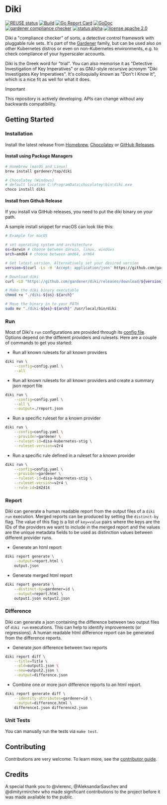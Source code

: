 # Diki

[![REUSE status](https://api.reuse.software/badge/github.com/gardener/diki)](https://api.reuse.software/info/github.com/gardener/diki)
[![Build](https://github.com/gardener/diki/actions/workflows/non-release.yaml/badge.svg)](https://github.com/gardener/diki/actions/workflows/non-release.yaml)
[![Go Report Card](https://goreportcard.com/badge/github.com/gardener/diki)](https://goreportcard.com/report/github.com/gardener/diki)
[![GoDoc](https://godoc.org/github.com/gardener/diki?status.svg)](https://godoc.org/github.com/gardener/diki)
[![gardener compliance checker](https://badgen.net/badge/gardener/compliance-checker/009f76)](https://github.com/gardener)
[![status alpha](https://badgen.net/badge/status/alpha/d8624d)](https://badgen.net/badge/status/alpha/d8624d)
[![license apache 2.0](https://badgen.net/badge/license/apache-2.0/8ab803)](https://opensource.org/licenses/Apache-2.0)


Diki a "compliance checker" of sorts, a detective control framework with pluggable rule sets.
It's part of the [Gardener](https://github.com/gardener) family, but can be used also on other Kubernetes distros or even on non-Kubernetes environments, e.g. to check compliance of your hyperscaler accounts.

Diki is the Greek word for "trial".
You can also memorise it as "Detective Investigation of Key Imperatives" or as GNU-style recursive acronym "Diki Investigates Key Imperatives".
It's colloquially known as "Don't I Know It", which is a nice fit as well for what it does.

> [!IMPORTANT]
> This repository is actively developing.
> APIs can change without any backwards compatibility.

## Getting Started

### Installation

Install the latest release from [Homebrew](https://brew.sh/), [Chocolatey](https://chocolatey.org/packages/diki) or [GitHub Releases](https://github.com/gardener/diki/releases).

#### Install using Package Managers

```sh
# Homebrew (macOS and Linux)
brew install gardener/tap/diki

# Chocolatey (Windows)
# default location C:\ProgramData\chocolatey\bin\diki.exe
choco install diki
```

#### Install from Github Release

If you install via GitHub releases, you need to put the diki binary on your path.

A sample install snippet for macOS can look like this:
```bash
# Example for macOS

# set operating system and architecture
os=darwin # choose between darwin, linux, windows
arch=amd64 # choose between amd64, arm64

# Get latest version. Alternatively set your desired version
version=$(curl -Ls -H 'Accept: application/json' https://github.com/gardener/diki/releases/latest | jq -r '.tag_name')

# Download diki
curl -LO "https://github.com/gardener/diki/releases/download/${version}/diki-${os}-${arch}"

# Make the diki binary executable
chmod +x "./diki-${os}-${arch}"

# Move the binary in to your PATH
sudo mv "./diki-${os}-${arch}" /usr/local/bin/diki
```

### Run

Most of Diki's `run` configurations are provided through its [config file](./example/config/).
Options depend on the different providers and rulesets.
Here are a couple of commands to get you started:

- Run all known rulesets for all known providers
```bash
diki run \
    --config=config.yaml \
    --all
```

- Run all known rulesets for all known providers and create a summary json report file
```bash
diki run \
    --config=config.yaml \
    --all \
    --output=./report.json
```

- Run a specific ruleset for a known provider
```bash
diki run \
    --config=config.yaml \
    --provider=gardener \
    --ruleset-id=disa-kubernetes-stig \
    --ruleset-version=v2r4
```

- Run a specific rule defined in a ruleset for a known provider
```bash
diki run \
    --config=config.yaml \
    --provider=gardener \
    --ruleset-id=disa-kubernetes-stig \
    --ruleset-version=v2r4 \
    --rule-id=242414
```

### Report

Diki can generate a human readable report from the output files of a `diki run` execution.
Merged reports can be produced by setting the `distinct-by` flag.
The value of this flag is a list of `key=value` pairs where the keys are the IDs of the providers we want to include in the merged report and the values are the unique metadata fields to be used as distinction values between different provider runs.

- Generate an html report
```bash
diki report generate \
    --output=report.html \
    output.json
```

- Generate merged html report
```bash
diki report generate \
    --distinct-by=gardener=id \
    --output=report.html \
    output1.json output2.json
```

### Difference

Diki can generate a json containing the difference between two output files of `diki run` executions.
This can help to identify improvements (or regressions).
A human readable html difference report can be generated from the difference reports.

- Generate json difference between two reports
```bash
diki report diff \
    --title=Title \
    --old=output1.json \
    --new=output2.json \
    --output=difference.json
```

- Combine one or more json difference reports to an html report.
```bash
diki report generate diff \
    --identity-attributes=gardener=id \
    --output=difference.html \
    difference1.json difference2.json
```

### Unit Tests

You can manually run the tests via `make test`.

## Contributing

Contributions are very welcome. To learn more, see the [contributor guide](https://gardener.cloud/docs/contribute).

## Credits

A special thank you to @vlerenc, @AleksandarSavchev and @dimityrmirchev who made significant contributions to the project before it was made available to the public.
